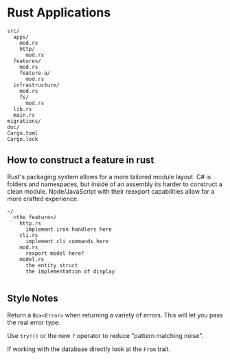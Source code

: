# Rust Applications

```
src/
  apps/
    mod.rs
    http/
      mod.rs
  features/
    mod.rs
    feature-a/
      mod.rs
  infrastructure/
    mod.rs
    fs/
      mod.rs
  lib.rs
  main.rs
migrations/
doc/
Cargo.toml
Cargo.lock
```

## How to construct a feature in rust

Rust's packaging system allows for a more tailored module layout. C# is folders and namespaces, but inside of an assembly its harder to construct a clean module. Node/JavaScript with their reexport capabilities allow for a more crafted experience.

```
~/
  <the feature>/
    http.rs
      implement iron handlers here
    cli.rs
      implement cli commands here
    mod.rs
      rexport model here?
    model.rs
      the entity struct
      the implementation of display
      
```

## Style Notes

Return a `Box<Error>` when returning a variety of errors. This will let you pass the real error type.

Use `try!()` or the new `?` operator to reduce "pattern matching noise".

If working with the database directly look at the `From` trait.